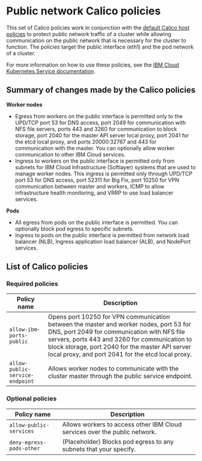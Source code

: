 # Public network Calico policies

This set of Calico policies work in conjunction with the [default Calico host policies](https://cloud.ibm.com/docs/containers?topic=containers-network_policies#default_policy) to protect public network traffic of a cluster while allowing communication on the public network that is necessary for the cluster to function. The policies target the public interface (eth1) and the pod network of a cluster.

For more information on how to use these policies, see the [IBM Cloud Kubernetes Service documentation](https://cloud.ibm.com/docs/containers?topic=containers-network_policies#isolate_workers_public).

## Summary of changes made by the Calico policies

**Worker nodes**

* Egress from workers on the public interface is permitted only to the UPD/TCP port 53 for DNS access, port 2049 for communication with NFS file servers, ports 443 and 3260 for communication to block storage, port 2040 for the master API server local proxy, port 2041 for the etcd local proxy, and ports 20000:32767 and 443 for communication with the master. You can optionally allow worker communication to other IBM Cloud services.
* Ingress to workers on the public interface is permitted only from subnets for IBM Cloud Infrastructure (Softlayer) systems that are used to manage worker nodes. This ingress is permitted only through UPD/TCP port 53 for DNS access, port 52311 for Big Fix, port 10250 for VPN communication between master and workers, ICMP to allow infrastructure health monitoring, and VRRP to use load balancer services.

**Pods**

* All egress from pods on the public interface is permitted. You can optionally block pod egress to specific subnets.
* Ingress to pods on the public interface is permitted from network load balancer (NLB), Ingress application load balancer (ALB), and NodePort services.

## List of Calico policies

### Required policies

|Policy name|Description|
|-----------|-----------|
| `allow-ibm-ports-public` | Opens port 10250 for VPN communication between the master and worker nodes, port 53 for DNS, port 2049 for communication with NFS file servers, ports 443 and 3260 for communication to block storage, port 2040 for the master API server local proxy, and port 2041 for the etcd local proxy. |
| `allow-public-service-endpoint` | Allows worker nodes to communicate with the cluster master through the public service endpoint. |

### Optional policies

|Policy name|Description|
|-----------|-----------|
| `allow-public-services` | Allows workers to access other IBM Cloud services over the public network. |
| `deny-egress-pods-other` | (Placeholder) Blocks pod egress to any subnets that your specify. |

